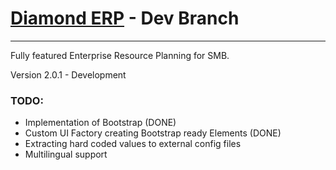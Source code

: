 # [Diamond ERP]() - Dev Branch

* * *

Fully featured Enterprise Resource Planning for SMB.

Version 2.0.1 - Development

### TODO:
- Implementation of Bootstrap (DONE)
- Custom UI Factory creating Bootstrap ready Elements (DONE)
- Extracting hard coded values to external config files
- Multilingual support